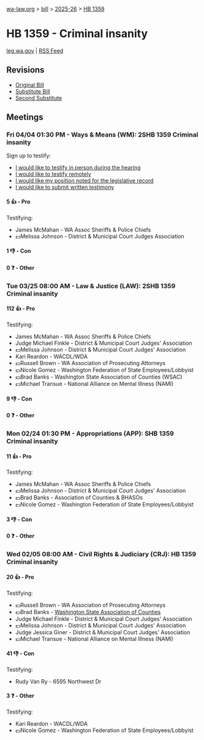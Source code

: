 [wa-law.org](/) > [bill](/bill/) > [2025-26](/bill/2025-26/) > [HB 1359](/bill/2025-26/hb/1359/)

# HB 1359 - Criminal insanity
[leg.wa.gov](https://app.leg.wa.gov/billsummary?BillNumber=1359&Year=2025&Initiative=false) | [RSS Feed](./rss.xml)

## Revisions
* [Original Bill](1/)
* [Substitute Bill](S/)
* [Second Substitute](S2/)

## Meetings
### Fri 04/04 01:30 PM - Ways & Means (WM): 2SHB 1359 Criminal insanity
Sign up to testify:
* [I would like to testify in person during the hearing](https://app.leg.wa.gov/csi/Testifier/Add?chamber=House&mId=33216&aId=166793&caId=26840&tId=1)
* [I would like to testify remotely](https://app.leg.wa.gov/csi/Testifier/Add?chamber=House&mId=33216&aId=166793&caId=26840&tId=2)
* [I would like my position noted for the legislative record](https://app.leg.wa.gov/csi/Testifier/Add?chamber=House&mId=33216&aId=166793&caId=26840&tId=3)
* [I would like to submit written testimony](https://app.leg.wa.gov/csi/Testifier/Add?chamber=House&mId=33216&aId=166793&caId=26840&tId=4)

#### 5 👍 - Pro
Testifying:
* James McMahan - WA Assoc Sheriffs & Police Chiefs
* 💵Melissa Johnson - District & Municipal Court Judges Association

#### 1 👎 - Con

#### 0 ❓ - Other

### Tue 03/25 08:00 AM - Law & Justice (LAW): 2SHB 1359 Criminal insanity
#### 112 👍 - Pro
Testifying:
* James McMahan - WA Assoc Sheriffs & Police Chiefs
* Judge Michael Finkle - District & Municipal Court Judges' Association
* 💵Melissa Johnson - District & Municipal Court Judges' Association
* Kari Reardon - WACDL/WDA
* 💵Russell Brown - WA Association of Prosecuting Attorneys
* 💵Nicole Gomez - Washington Federation of State Employees/Lobbyist
* 💵Brad Banks - Washington State Association of Counties (WSAC)
* 💵Michael Transue - National Alliance on Mental Illness (NAMI)

#### 9 👎 - Con

#### 0 ❓ - Other

### Mon 02/24 01:30 PM - Appropriations (APP): SHB 1359 Criminal insanity
#### 11 👍 - Pro
Testifying:
* James McMahan - WA Assoc Sheriffs & Police Chiefs
* 💵Melissa Johnson - District & Municipal Court Judges' Association
* 💵Brad Banks - Association of Counties & BHASOs
* 💵Nicole Gomez - Washington Federation of State Employees/Lobbyist

#### 3 👎 - Con

#### 0 ❓ - Other

### Wed 02/05 08:00 AM - Civil Rights & Judiciary (CRJ): HB 1359 Criminal insanity
#### 20 👍 - Pro
Testifying:
* 💵Russell Brown - WA Association of Prosecuting Attorneys
* 💵Brad Banks - [Washington State Association of Counties](/org/washington_state_association_of_counties/)
* Judge Michael Finkle - District & Municipal Court Judges' Association
* 💵Melissa Johnson - District & Municipal Court Judges' Association
* Judge Jessica Giner - District & Municipal Court Judges' Association
* 💵Michael Transue - National Alliance on Mental Illness (NAMI)

#### 41 👎 - Con
Testifying:
* Rudy Van Ry - 6595 Northwest Dr

#### 3 ❓ - Other
Testifying:
* Kari Reardon - WACDL/WDA
* 💵Nicole Gomez - Washington Federation of State Employees/Lobbyist

